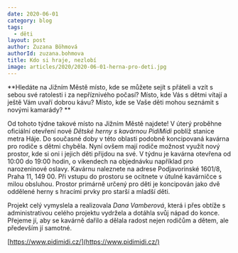 ```yaml
---
date: 2020-06-01
category: blog
tags: 
  - děti 
layout: post
author: Zuzana Böhmová
authorId: zuzana.bohmova
title: Kdo si hraje, nezlobí
image: articles/2020/2020-06-01-herna-pro-deti.jpg
---
```

**Hledáte na Jižním Městě místo, kde se můžete sejít s přáteli a vzít s sebou své ratolesti i za nepříznivého počasí? Místo, kde Vás s dětmi vítají a ještě Vám uvaří dobrou kávu? Místo, kde se Vaše děti mohou seznámit s novými kamarády?
**

Od tohoto týdne takové místo na Jižním Městě najdete! V úterý proběhne oficiální otevření nové *Dětské herny s kavárnou PidiMidi* poblíž stanice metra Háje. Do současné doby v této oblasti podobně koncipovaná kavárna pro rodiče s dětmi chyběla. Nyní ovšem mají rodiče možnost využít nový prostor, kde si oni i jejich děti přijdou na své. V týdnu je kavárna otevřena od 10:00 do 19:00 hodin, o víkendech na objednávku například pro narozeninové oslavy. Kavárnu naleznete na adrese Podjavorinské 1601/8, Praha 11, 149 00. Při vstupu do prostoru se ocitnete v útulné kavárničce s milou obsluhou. Prostor primárně určený pro děti je koncipován jako dvě oddělené herny s hracími prvky pro starší a mladší děti.

Projekt celý vymyslela a realizovala *Dana Vamberová*, která i přes obtíže s administrativou celého projektu vydržela a dotáhla svůj nápad do konce. Přejeme jí, aby se kavárně dařilo a dělala radost nejen rodičům a dětem, ale především jí samotné.


[https://www.pidimidi.cz/](https://www.pidimidi.cz/)
